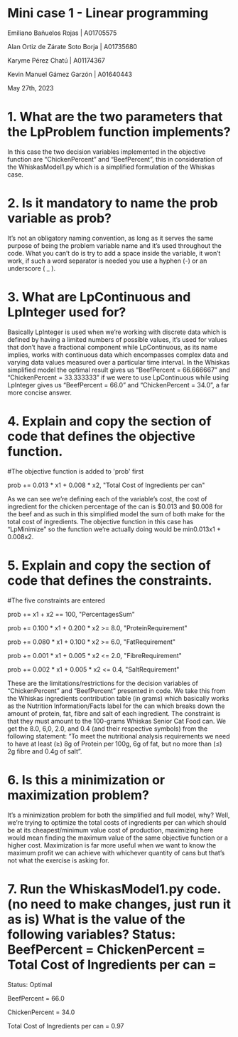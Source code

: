 # Mini case 1 - Linear programming
Emiliano Bañuelos Rojas  | A01705575

Alan Ortiz de Zárate Soto Borja | A01735680

Karyme Pérez Chatú | A01174367

Kevin Manuel Gámez Garzón | A01640443


May 27th, 2023
# 1. What are the two parameters that the LpProblem function implements?
In this case the two decision variables implemented in the objective function are “ChickenPercent” and “BeefPercent”, this in consideration of the WhiskasModel1.py which is a simplified formulation of the Whiskas case.
# 2. Is it mandatory to name the prob variable as prob?
It’s not an obligatory naming convention, as long as it serves the same purpose of being the problem variable name and it’s used throughout the code. What you can’t do is try to add a space inside the variable, it won’t work, if such a word separator is needed you use a hyphen (-) or an underscore ( _ ).
# 3. What are LpContinuous and LpInteger used for?
Basically LpInteger is used when we’re working with discrete data which is defined by having a limited numbers of possible values, it’s used for values that don’t have a fractional component while LpContinuous, as its name implies, works with continuous data which encompasses complex data and varying data values measured over  a particular time interval. In the Whiskas simplified model the optimal result gives us “BeefPercent = 66.666667” and “ChickenPercent = 33.333333” if we were to use LpContinuous while using LpInteger gives us “BeefPercent = 66.0” and “ChickenPercent = 34.0”, a far more concise answer.
# 4. Explain and copy the section of code that defines the objective function.
#The objective function is added to 'prob' first

prob += 0.013 * x1 + 0.008 * x2, "Total Cost of Ingredients per can"

As we can see we’re defining each of the variable’s cost, the cost of ingredient for the chicken percentage of the can is $0.013 and $0.008 for the beef and as such in this simplified model the sum of both make for the total cost of ingredients. The objective function in this case has “LpMinimize” so the function we’re actually doing would be min0.013x1 + 0.008x2.
# 5. Explain and copy the section of code that defines the constraints.
#The five constraints are entered

prob += x1 + x2 == 100, "PercentagesSum"

prob += 0.100 * x1 + 0.200 * x2 >= 8.0, "ProteinRequirement"

prob += 0.080 * x1 + 0.100 * x2 >= 6.0, "FatRequirement"

prob += 0.001 * x1 + 0.005 * x2 <= 2.0, "FibreRequirement"

prob += 0.002 * x1 + 0.005 * x2 <= 0.4, "SaltRequirement"

These are the limitations/restrictions for the decision variables of “ChickenPercent” and “BeefPercent” presented in code. We take this from the Whiskas ingredients contribution table (in grams) which basically works as  the Nutrition Information/Facts label for the can which breaks down the amount of protein, fat, fibre and salt of each ingredient. The constraint is that they must amount to the 100-grams Whiskas Senior Cat Food can. We get the 8.0, 6,0, 2.0, and 0.4 (and their respective symbols) from the following statement: “To meet the nutritional analysis requirements we need to have at least (≥) 8g of Protein per 100g, 6g of fat, but no more than (≤) 2g fibre and 0.4g of salt”.
# 6. Is this a minimization or maximization problem?
It’s a minimization problem for both the simplified and full model, why? Well, we’re trying to optimize the total costs of ingredients per can which should be at its cheapest/minimum value cost of production, maximizing here would mean finding the maximum value of the same objective function or a higher cost. Maximization is far more useful when we want to know the maximum profit we can achieve with whichever quantity of cans but that’s not what the exercise is asking for.
# 7. Run the WhiskasModel1.py code. (no need to make changes, just run it as is) What is the value of the following variables? Status: BeefPercent = ChickenPercent = Total Cost of Ingredients per can =
Status: Optimal

BeefPercent = 66.0

ChickenPercent = 34.0

Total Cost of Ingredients per can =  0.97
